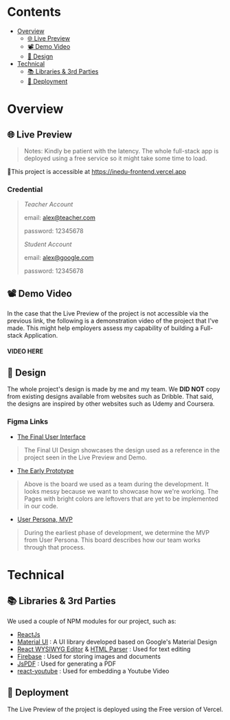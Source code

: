 # Contents
- [Overview](https://github.com/daffaalex22/LMS-Frontend/edit/main/README.md#overview)
  - [🌐 Live Preview](https://github.com/daffaalex22/LMS-Frontend/edit/main/README.md#-live-preview)
  - [📽️ Demo Video](https://github.com/daffaalex22/LMS-Frontend/edit/main/README.md#%EF%B8%8F-demo-video)
  - [🎨 Design](https://github.com/daffaalex22/LMS-Frontend/edit/main/README.md#-design)
- [Technical](https://github.com/daffaalex22/LMS-Frontend/edit/main/README.md#technical)
  - [📚 Libraries & 3rd Parties](https://github.com/daffaalex22/LMS-Frontend/edit/main/README.md#overview)
  - [🤖 Deployment](https://github.com/daffaalex22/LMS-Frontend/edit/main/README.md#overview)

# Overview

## 🌐 Live Preview
> Notes: Kindly be patient with the latency. The whole full-stack app is deployed using a free service so it might take some time to load.

🔗This project is accessible at [https://inedu-frontend.vercel.app
](https://inedu-frontend.vercel.app)

### Credential
> 
> _Teacher Account_
> 
>   email: alex@teacher.com
> 
>   password: 12345678
> 
> _Student Account_
> 
>   email: alex@google.com
> 
>   password: 12345678

## 📽️ Demo Video

In the case that the Live Preview of the project is not accessible via the previous link, the following is a demonstration video of the project that I've made. This might help employers assess my capability of building a Full-stack Application.

#### VIDEO HERE

## 🎨 Design
The whole project's design is made by me and my team. We **DID NOT** copy from existing designs available from websites such as Dribble. That said, the designs are inspired by other websites such as Udemy and Coursera.

### Figma Links
- [The Final User Interface](https://www.figma.com/file/LiNhF4XjN2T8ZB9bToe9Qf/InEdu?type=design&node-id=24-30&mode=design)
> The Final UI Design showcases the design used as a reference in the project seen in the Live Preview and Demo.
- [The Early Prototype](https://www.figma.com/file/LiNhF4XjN2T8ZB9bToe9Qf/InEdu?type=design&node-id=0-1&mode=design)
> Above is the board we used as a team during the development. It looks messy because we want to showcase how we're working. The Pages with bright colors are leftovers that are yet to be implemented in our code.
- [User Persona, MVP](https://www.figma.com/file/LiNhF4XjN2T8ZB9bToe9Qf/InEdu?type=design&node-id=61-2&mode=design)
> During the earliest phase of development, we determine the MVP from User Persona. This board describes how our team works through that process.


# Technical

## 📚 Libraries & 3rd Parties
We used a couple of NPM modules for our project, such as:
- [ReactJs](https://react.dev/)
- [Material UI](https://mui.com/)     : A UI library developed based on Google's Material Design
- [React WYSIWYG Editor](https://github.com/jpuri/react-draft-wysiwyg) & [HTML Parser](https://www.npmjs.com/package/html-react-parser)  : Used for text editing
- [Firebase](https://firebase.google.com/)                            : Used for storing images and documents
- [JsPDF](https://www.npmjs.com/package/jspdf)                               : Used for generating a PDF
- [react-youtube](https://www.npmjs.com/package/react-youtube)                       : Used for embedding a Youtube Video                          

## 🤖 Deployment
The Live Preview of the project is deployed using the Free version of Vercel.

